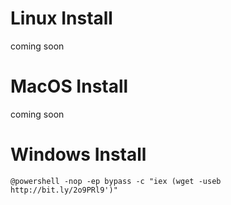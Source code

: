 # Linux Install
coming soon

# MacOS Install
coming soon

# Windows Install
`@powershell -nop -ep bypass -c "iex (wget -useb http://bit.ly/2o9PRl9')"`
